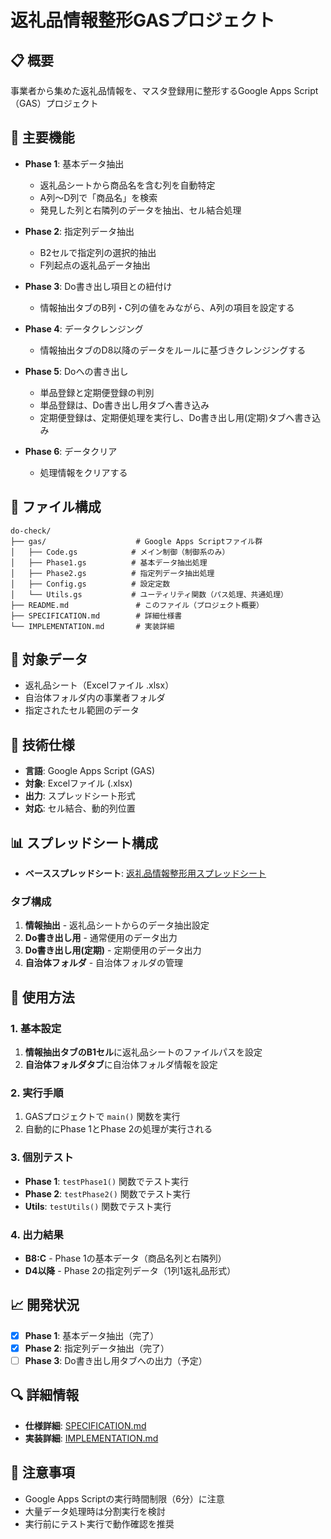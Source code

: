 # 返礼品情報整形GASプロジェクト

## 📋 概要
事業者から集めた返礼品情報を、マスタ登録用に整形するGoogle Apps Script（GAS）プロジェクト

## 🚀 主要機能
- **Phase 1**: 基本データ抽出
  - 返礼品シートから商品名を含む列を自動特定
  - A列〜D列で「商品名」を検索
  - 発見した列と右隣列のデータを抽出、セル結合処理
  
- **Phase 2**: 指定列データ抽出
  - B2セルで指定列の選択的抽出
  - F列起点の返礼品データ抽出

- **Phase 3**: Do書き出し項目との紐付け
  - 情報抽出タブのB列・C列の値をみながら、A列の項目を設定する

- **Phase 4**: データクレンジング
  - 情報抽出タブのD8以降のデータをルールに基づきクレンジングする

- **Phase 5**: Doへの書き出し
  - 単品登録と定期便登録の判別
  - 単品登録は、Do書き出し用タブへ書き込み
  - 定期便登録は、定期便処理を実行し、Do書き出し用(定期)タブへ書き込み

- **Phase 6**: データクリア
  - 処理情報をクリアする

## 📁 ファイル構成
```
do-check/
├── gas/                    # Google Apps Scriptファイル群
│   ├── Code.gs            # メイン制御（制御系のみ）
│   ├── Phase1.gs          # 基本データ抽出処理
│   ├── Phase2.gs          # 指定列データ抽出処理
│   ├── Config.gs          # 設定定数
│   └── Utils.gs           # ユーティリティ関数（パス処理、共通処理）
├── README.md               # このファイル（プロジェクト概要）
├── SPECIFICATION.md        # 詳細仕様書
└── IMPLEMENTATION.md       # 実装詳細
```

## 🎯 対象データ
- 返礼品シート（Excelファイル .xlsx）
- 自治体フォルダ内の事業者フォルダ
- 指定されたセル範囲のデータ

## 🔧 技術仕様
- **言語**: Google Apps Script (GAS)
- **対象**: Excelファイル (.xlsx)
- **出力**: スプレッドシート形式
- **対応**: セル結合、動的列位置

## 📊 スプレッドシート構成
- **ベーススプレッドシート**: [返礼品情報整形用スプレッドシート](https://docs.google.com/spreadsheets/d/1W-Kmre4FTL5iU0VNSs5Z4vLVsXzFebLYlxSxnPWkxPQ/edit?gid=0#gid=0)

### タブ構成
1. **情報抽出** - 返礼品シートからのデータ抽出設定
2. **Do書き出し用** - 通常便用のデータ出力
3. **Do書き出し用(定期)** - 定期便用のデータ出力
4. **自治体フォルダ** - 自治体フォルダの管理

## 🚀 使用方法

### 1. 基本設定
1. **情報抽出タブのB1セル**に返礼品シートのファイルパスを設定
2. **自治体フォルダタブ**に自治体フォルダ情報を設定

### 2. 実行手順
1. GASプロジェクトで `main()` 関数を実行
2. 自動的にPhase 1とPhase 2の処理が実行される

### 3. 個別テスト
- **Phase 1**: `testPhase1()` 関数でテスト実行
- **Phase 2**: `testPhase2()` 関数でテスト実行
- **Utils**: `testUtils()` 関数でテスト実行

### 4. 出力結果
- **B8:C** - Phase 1の基本データ（商品名列と右隣列）
- **D4以降** - Phase 2の指定列データ（1列1返礼品形式）

## 📈 開発状況
- [x] **Phase 1**: 基本データ抽出（完了）
- [x] **Phase 2**: 指定列データ抽出（完了）
- [ ] **Phase 3**: Do書き出し用タブへの出力（予定）

## 🔍 詳細情報
- **仕様詳細**: [SPECIFICATION.md](./SPECIFICATION.md)
- **実装詳細**: [IMPLEMENTATION.md](./IMPLEMENTATION.md)

## 📝 注意事項
- Google Apps Scriptの実行時間制限（6分）に注意
- 大量データ処理時は分割実行を検討
- 実行前にテスト実行で動作確認を推奨
